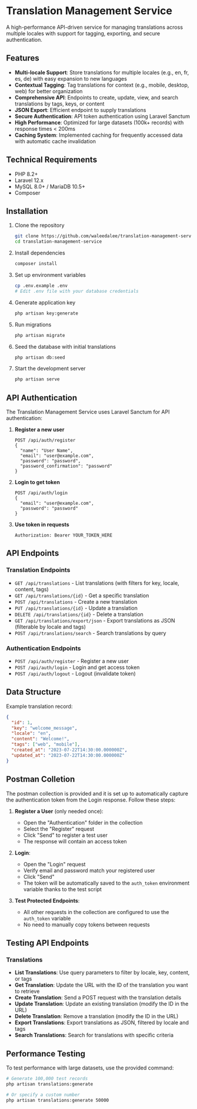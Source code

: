 # Translation Management Service

A high-performance API-driven service for managing translations across multiple locales with support for tagging, exporting, and secure authentication.

## Features

- **Multi-locale Support**: Store translations for multiple locales (e.g., en, fr, es, de) with easy expansion to new languages
- **Contextual Tagging**: Tag translations for context (e.g., mobile, desktop, web) for better organization
- **Comprehensive API**: Endpoints to create, update, view, and search translations by tags, keys, or content
- **JSON Export**: Efficient endpoint to supply translations
- **Secure Authentication**: API token authentication using Laravel Sanctum
- **High Performance**: Optimized for large datasets (100k+ records) with response times < 200ms
- **Caching System**: Implemented caching for frequently accessed data with automatic cache invalidation

## Technical Requirements

- PHP 8.2+
- Laravel 12.x
- MySQL 8.0+ / MariaDB 10.5+
- Composer

## Installation

1. Clone the repository
   ```bash
   git clone https://github.com/waleedalee/translation-management-service.git
   cd translation-management-service
   ```

2. Install dependencies
   ```bash
   composer install
   ```

3. Set up environment variables
   ```bash
   cp .env.example .env
   # Edit .env file with your database credentials
   ```

4. Generate application key
   ```bash
   php artisan key:generate
   ```

5. Run migrations
   ```bash
   php artisan migrate
   ```

6. Seed the database with initial translations
   ```bash
   php artisan db:seed
   ```

7. Start the development server
   ```bash
   php artisan serve
   ```

## API Authentication

The Translation Management Service uses Laravel Sanctum for API authentication:

1. **Register a new user**
   ```
   POST /api/auth/register
   {
     "name": "User Name",
     "email": "user@example.com",
     "password": "password",
     "password_confirmation": "password"
   }
   ```

2. **Login to get token**
   ```
   POST /api/auth/login
   {
     "email": "user@example.com",
     "password": "password"
   }
   ```

3. **Use token in requests**
   ```
   Authorization: Bearer YOUR_TOKEN_HERE
   ```

## API Endpoints

### Translation Endpoints

- `GET /api/translations` - List translations (with filters for key, locale, content, tags)
- `GET /api/translations/{id}` - Get a specific translation
- `POST /api/translations` - Create a new translation
- `PUT /api/translations/{id}` - Update a translation
- `DELETE /api/translations/{id}` - Delete a translation
- `GET /api/translations/export/json` - Export translations as JSON (filterable by locale and tags)
- `POST /api/translations/search` - Search translations by query

### Authentication Endpoints

- `POST /api/auth/register` - Register a new user
- `POST /api/auth/login` - Login and get access token
- `POST /api/auth/logout` - Logout (invalidate token)

## Data Structure

Example translation record:
```json
{
  "id": 1,
  "key": "welcome_message",
  "locale": "en",
  "content": "Welcome!",
  "tags": ["web", "mobile"],
  "created_at": "2023-07-22T14:30:00.000000Z",
  "updated_at": "2023-07-22T14:30:00.000000Z"
}

```


## Postman Colletion

The postman collection is provided and it is set up to automatically capture the authentication token from the Login response. Follow these steps:

1. **Register a User** (only needed once):
   - Open the "Authentication" folder in the collection
   - Select the "Register" request
   - Click "Send" to register a test user
   - The response will contain an access token

2. **Login**:
   - Open the "Login" request
   - Verify email and password match your registered user
   - Click "Send"
   - The token will be automatically saved to the `auth_token` environment variable thanks to the test script

3. **Test Protected Endpoints**:
   - All other requests in the collection are configured to use the `auth_token` variable
   - No need to manually copy tokens between requests

## Testing API Endpoints

### Translations

- **List Translations**: Use query parameters to filter by locale, key, content, or tags
- **Get Translation**: Update the URL with the ID of the translation you want to retrieve
- **Create Translation**: Send a POST request with the translation details
- **Update Translation**: Update an existing translation (modify the ID in the URL)
- **Delete Translation**: Remove a translation (modify the ID in the URL)
- **Export Translations**: Export translations as JSON, filtered by locale and tags
- **Search Translations**: Search for translations with specific criteria

## Performance Testing

To test performance with large datasets, use the provided command:

```bash
# Generate 100,000 test records
php artisan translations:generate

# Or specify a custom number
php artisan translations:generate 50000
```
